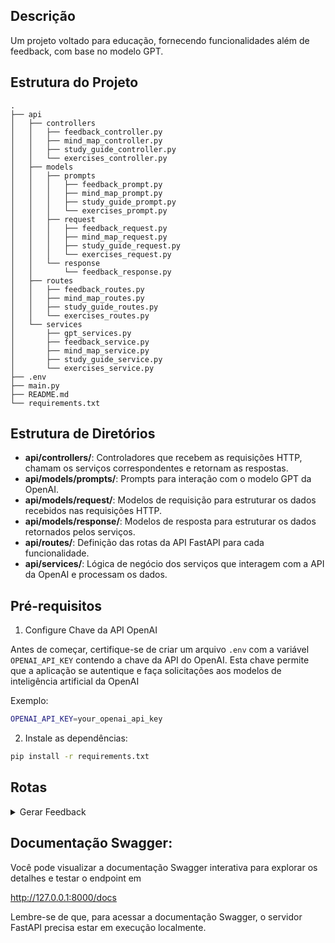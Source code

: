 ## Descrição

Um projeto voltado para educação, fornecendo funcionalidades além de feedback, com base no modelo GPT.

## Estrutura do Projeto

```
.
├── api
│   ├── controllers
│   │   ├── feedback_controller.py
│   │   ├── mind_map_controller.py
│   │   ├── study_guide_controller.py
│   │   └── exercises_controller.py
│   ├── models
│   │   ├── prompts
│   │   │   ├── feedback_prompt.py
│   │   │   ├── mind_map_prompt.py
│   │   │   ├── study_guide_prompt.py
│   │   │   └── exercises_prompt.py
│   │   ├── request
│   │   │   ├── feedback_request.py
│   │   │   ├── mind_map_request.py
│   │   │   ├── study_guide_request.py
│   │   │   └── exercises_request.py
│   │   └── response
│   │       └── feedback_response.py
│   ├── routes
│   │   ├── feedback_routes.py
│   │   ├── mind_map_routes.py
│   │   ├── study_guide_routes.py
│   │   └── exercises_routes.py
│   └── services
│       ├── gpt_services.py
│       ├── feedback_service.py
│       ├── mind_map_service.py
│       ├── study_guide_service.py
│       └── exercises_service.py
├── .env
├── main.py
├── README.md
└── requirements.txt

```

## Estrutura de Diretórios

- **api/controllers/**: Controladores que recebem as requisições HTTP, chamam os serviços correspondentes e retornam as respostas.
- **api/models/prompts/**: Prompts para interação com o modelo GPT da OpenAI.
- **api/models/request/**: Modelos de requisição para estruturar os dados recebidos nas requisições HTTP.
- **api/models/response/**: Modelos de resposta para estruturar os dados retornados pelos serviços.
- **api/routes/**: Definição das rotas da API FastAPI para cada funcionalidade.
- **api/services/**: Lógica de negócio dos serviços que interagem com a API da OpenAI e processam os dados.


## Pré-requisitos

1. Configure Chave da API OpenAI

Antes de começar, certifique-se de criar um arquivo `.env` com a variável `OPENAI_API_KEY` contendo a chave da API do OpenAI. Esta chave permite que a aplicação se autentique e faça solicitações aos modelos de inteligência artificial da OpenAI

Exemplo:

```bash
OPENAI_API_KEY=your_openai_api_key
```
2. Instale as dependências:

```bash
pip install -r requirements.txt
```

## Rotas


<details>
  <summary>Gerar Feedback</summary>&nbsp;

   
   - Endpoint:

```bash
/feedback/generate/
```
   - Método:
```bash
POST
```

- Request:

```json
{
  "question": {
    "title": "string",
    "question_id": "string",
    "response": {
      "answer": "string",
      "response_id": "string"
    }
  },
  "feedbackList": [
    "string"
  ]
}

```


- Response:

```json
{
    "title": "{título da pergunta}",
    "question_id": "{id da pergunta}",
    "response": {
        "answer": "{resposta do aluno à pergunta}",
        "response_id": "{id da resposta}",
        "feedback": "{feedback gerado por você sobre a resposta do aluno}",
        "type": "{tipo da resposta, sendo: acerto, acerto parcial ou erro}",
        "wrong_snippets": ["{trechos da resposta marcadas como errada}"]
    }
}

```

 </details>

## Documentação Swagger:
Você pode visualizar a documentação Swagger interativa para explorar os detalhes e testar o endpoint em 


http://127.0.0.1:8000/docs

Lembre-se de que, para acessar a documentação Swagger, o servidor FastAPI precisa estar em execução localmente.
